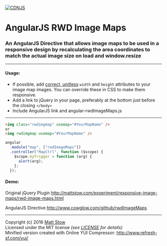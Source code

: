 [![CDNJS](https://img.shields.io/cdnjs/v/jQuery-rwdImageMaps.svg)](https://cdnjs.com/libraries/jQuery-rwdImageMaps)

# AngularJS RWD Image Maps

### An AngularJS Directive that allows image maps to be used in a responsive design by recalculating the area coordinates to match the actual image size on load and window.resize

---

#### Usage:

- If possible, add [correct, unitless](http://dev.w3.org/html5/markup/img.html) `width` and `height` attributes to your image map images. You can override these in CSS to make them responsive.
- Add a link to jQuery in your page, preferably at the bottom just before the closing `</body>`
- Include AngularJS link and angular-rwdImageMaps.js

---

```html
<img class="rwdimgmap" usemap="#YourMapName" />
or
<img rwdimgmap usemap="#YourMapName" />
```

```js
angular
  .module("map", ["rwdImageMaps"])
  .controller("MapCtrl", function ($scope) {
    $scope.myTrigger = function (arg) {
      alert(arg);
    };
  });
```

#### Demo:

Original jQuery Plugin
http://mattstow.com/experiment/responsive-image-maps/rwd-image-maps.html

AngularJS Directive
http://www.cowglow.com/github/rwdImageMaps

---

Copyright (c) 2016 [Matt Stow](http://mattstow.com)  
Licensed under the MIT license _(see [LICENSE](https://github.com/stowball/jQuery-rwdImageMaps/blob/master/LICENSE) for details)_  
Minified version created with Online YUI Compressor: http://www.refresh-sf.com/yui/
